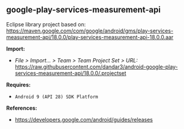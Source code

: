 ## google-play-services-measurement-api

Eclipse library project based on:<br/>
https://maven.google.com/com/google/android/gms/play-services-measurement-api/18.0.0/play-services-measurement-api-18.0.0.aar

**Import:**
- _File > Import... > Team > Team Project Set > URL:_<br/>
  https://raw.githubusercontent.com/dandar3/android-google-play-services-measurement-api/18.0.0/.projectset

**Requires:**
- `Android 9 (API 28) SDK Platform`

**References:**
- https://developers.google.com/android/guides/releases